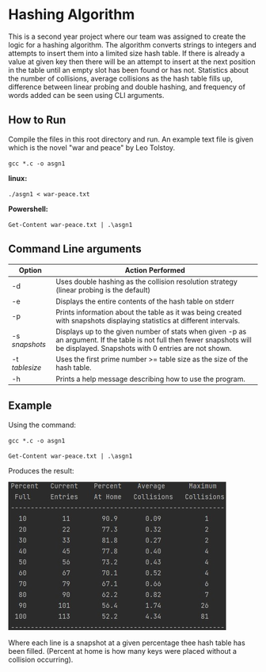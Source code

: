 # Hashing Algorithm

This is a second year project where our team was assigned to create the logic for a hashing algorithm. The algorithm converts strings to integers and attempts to insert them into a limited size hash table. If there is already a value at given key then there will be an attempt to insert at the next position in the table until an empty slot has been found or has not. Statistics about the number of collisions, average collisions as the hash table fills up, difference between linear probing and double hashing, and frequency of words added can be seen using CLI arguments.

## How to Run

Compile the files in this root directory and run. An example text file is given which is the novel "war and peace" by Leo Tolstoy.

`gcc *.c -o asgn1`

**linux:**

`./asgn1 < war-peace.txt`

**Powershell:**

`Get-Content war-peace.txt | .\asgn1`

## Command Line arguments

| Option         | Action Performed                                                                                                                                                                |
|----------------|---------------------------------------------------------------------------------------------------------------------------------------------------------------------------------|
| -d             | Uses double hashing as the collision resolution strategy (linear probing is the default)                                                                                        |
| -e             | Displays the entire contents of the hash table on stderr                                                                                                                        |
| -p             | Prints information about the table as it was being created with snapshots displaying statistics at different intervals.                                                         |
| -s *snapshots* | Displays up to the given number of stats when given -p as an argument. If the table is not full then fewer snapshots will be displayed. Snapshots with 0 entries are not shown. |
| -t *tablesize* | Uses the first prime number >= table size as the size of the hash table.                                                                                                        |
| -h             | Prints a help message describing how to use the program.                                                                                                                        |

## Example

Using the command: 

``gcc *.c -o asgn1``

`Get-Content war-peace.txt | .\asgn1`

Produces the result:

![example](output-example.jpg/)

Where each line is a snapshot at a given percentage thee hash table has been filled.
(Percent at home is how many keys were placed without a collision occurring).